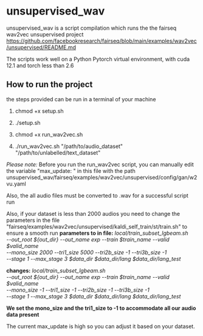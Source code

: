 # unsupervised_wav
unsupervised_wav is a script compilation which runs the the fairseq wav2vec unsupervised project https://github.com/facebookresearch/fairseq/blob/main/examples/wav2vec/unsupervised/README.md

The scripts work well on a Python Pytorch virtual environment, with cuda 12.1 and torch less than 2.6 

## How to run the project 
the steps provided can be run in a terminal of your machine

1. chmod +x setup.sh
2. ./setup.sh

3. chmod +x run_wav2vec.sh
4.  ./run_wav2vec.sh "/path/to/audio_dataset" "/path/to/unlabelled/text_dataset"
   
*Please note:* Before you run the run_wav2vec script, you  can manually edit the variable "max_update: " in this file with the path 
 unsupervised_wav/fairseq/examples/wav2vec/unsupervised/config/gan/w2vu.yaml

 Also, the all audio files must be converted to .wav for a successful script run

 Also, if your dataset is less than 2000 audios you need to change the parameters in the file "fairseq/examples/wav2vec/unsupervised/kaldi_self_train/st/train.sh" to ensure a smooth run 
**parameters to in file:** *local/train_subset_lgbeam.sh \
  --out_root ${out_dir} --out_name exp --train $train_name --valid $valid_name \
  --mono_size 2000 --tri1_size 5000 --tri2b_size -1 --tri3b_size -1 \
  --stage 1 --max_stage 3 $data_dir $data_dir/lang $data_dir/lang_test*
  
**changes:** *local/train_subset_lgbeam.sh \
  --out_root ${out_dir} --out_name exp --train $train_name --valid $valid_name \
  --mono_size -1 --tri1_size -1 --tri2b_size -1 --tri3b_size -1 \
  --stage 1 --max_stage 3 $data_dir $data_dir/lang $data_dir/lang_test*

  **We set the mono_size and the tri1_size to -1 to accommodate all our audio data present**

 
The current max_update is high so you can adjust it based on your dataset. 
